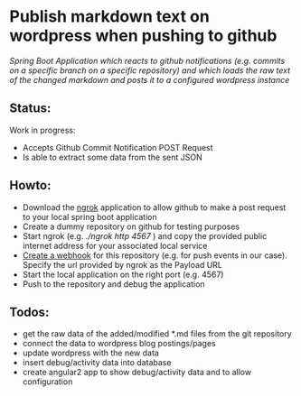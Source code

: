 # Publish markdown text on wordpress when pushing to github

*Spring Boot Application which reacts to github notifications (e.g. commits on a specific branch on a specific 
repository) and which loads the raw text of the changed markdown and posts it to a configured wordpress instance* 

## Status:

Work in progress:
* Accepts Github Commit Notification POST Request
* Is able to extract some data from the sent JSON

## Howto:

* Download the [ngrok](https://ngrok.com/) application to allow github to make a post request to your local spring boot application
* Create a dummy repository on github for testing purposes
* Start ngrok (e.g. *./ngrok http 4567* ) and copy the provided public internet address for your associated local service
* [Create a webhook](https://github.com/stefanesterer/derstefon-test/settings/hooks/new) for this repository (e.g. for push events in our case). Specify the url provided by ngrok as the Payload URL
* Start the local application on the right port (e.g. 4567)
* Push to the repository and debug the application

## Todos: 

* get the raw data of the added/modified *.md files from the git repository
* connect the data to wordpress blog postings/pages
* update wordpress with the new data
* insert debug/activity data into database
* create angular2 app to show debug/activity data and to allow configuration